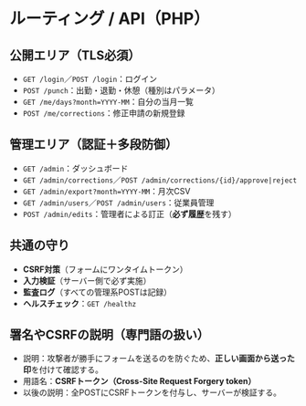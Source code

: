 # ルーティング / API（PHP）

## 公開エリア（TLS必須）
- `GET /login`／`POST /login`：ログイン
- `POST /punch`：出勤・退勤・休憩（種別はパラメータ）
- `GET /me/days?month=YYYY-MM`：自分の当月一覧
- `POST /me/corrections`：修正申請の新規登録

## 管理エリア（認証＋多段防御）
- `GET /admin`：ダッシュボード
- `GET /admin/corrections`／`POST /admin/corrections/{id}/approve|reject`
- `GET /admin/export?month=YYYY-MM`：月次CSV
- `GET /admin/users`／`POST /admin/users`：従業員管理
- `POST /admin/edits`：管理者による訂正（**必ず履歴**を残す）

## 共通の守り
- **CSRF対策**（フォームにワンタイムトークン）  
- **入力検証**（サーバー側で必ず実施）  
- **監査ログ**（すべての管理系POSTは記録）  
- **ヘルスチェック**：`GET /healthz`

## 署名やCSRFの説明（専門語の扱い）
- 説明：攻撃者が勝手にフォームを送るのを防ぐため、**正しい画面から送った印**を付けて確認する。  
- 用語名：**CSRFトークン（Cross-Site Request Forgery token）**  
- 以後の説明：全POSTにCSRFトークンを付与し、サーバーが検証する。
